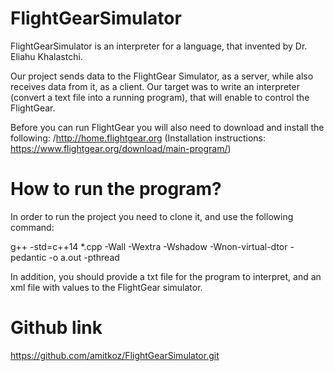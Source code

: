 # FlightGearSimulator
FlightGearSimulator is an interpreter for a language, that invented by Dr. Eliahu Khalastchi.

Our project sends data to the FlightGear Simulator, as a server, while also receives data from it, as a client.
Our target was to write an interpreter (convert a text file into a running program), that will enable to control the FlightGear.

Before you can run FlightGear you will also need to download and install the following:
‫‪/‫‪http://home.flightgear.org‬‬
(Installation instructions: https://www.flightgear.org/download/main-program/)


# How to run the program?
In order to run the project you need to clone it, and use the following command:

 g++ -std=c++14 *.cpp -Wall -Wextra -Wshadow -Wnon-virtual-dtor -pedantic -o a.out -pthread

 
 
In addition, you should provide a txt file for the program to interpret, and an xml file with values to the FlightGear simulator.

# Github link
https://github.com/amitkoz/FlightGearSimulator.git
